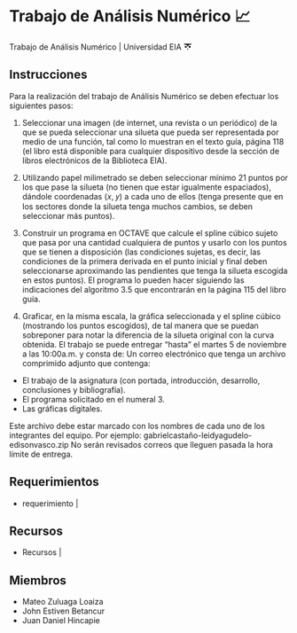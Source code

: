 # Trabajo de Análisis Numérico :chart_with_upwards_trend:
Trabajo de Análisis Numérico | Universidad EIA ![logo eia](https://github.com/EIA-University/LogosEIA/blob/master/assets/png/logo-eia-icon.png?raw=true)

## Instrucciones
Para la realización del trabajo de Análisis Numérico se deben efectuar los siguientes pasos:

1. Seleccionar una imagen (de internet, una revista o un periódico) de la que se pueda seleccionar una silueta que pueda ser representada por medio de una función, tal como lo muestran en el texto guía, página 118 (el libro está disponible para cualquier dispositivo desde la sección de libros electrónicos de la Biblioteca EIA).

2. Utilizando papel milimetrado se deben seleccionar mínimo 21 puntos por los que pase la silueta (no tienen que estar igualmente espaciados), dándole coordenadas (𝑥, 𝑦) a cada uno de ellos (tenga presente que en los sectores donde la silueta tenga muchos cambios, se deben seleccionar más puntos).

3. Construir un programa en OCTAVE que calcule el spline cúbico sujeto que pasa por una cantidad cualquiera de puntos y usarlo con los puntos que se tienen a disposición (las condiciones sujetas, es decir, las condiciones de la primera derivada en el punto inicial y final deben seleccionarse aproximando las pendientes que tenga la silueta escogida en estos puntos). El programa lo pueden hacer siguiendo las indicaciones del algoritmo 3.5 que encontrarán en la página 115 del libro guía.

4. Graficar, en la misma escala, la gráfica seleccionada y el spline cúbico (mostrando los puntos escogidos), de tal manera que se puedan sobreponer para notar la diferencia de la silueta original con la curva obtenida.
El trabajo se puede entregar “hasta” el martes 5 de noviembre a las 10:00a.m. y consta de: Un correo electrónico que tenga un archivo comprimido adjunto que contenga:

  * El trabajo de la asignatura (con portada, introducción, desarrollo, conclusiones y bibliografía).
  * El programa solicitado en el numeral 3.
  * Las gráficas digitales.
  
  
Este archivo debe estar marcado con los nombres de cada uno de los integrantes del equipo. Por ejemplo: gabrielcastaño-leidyagudelo-edisonvasco.zip
No serán revisados correos que lleguen pasada la hora límite de entrega.


## Requerimientos
* requerimiento | []()


## Recursos
* Recursos | []()

## Miembros
* Mateo Zuluaga Loaiza
* John Estiven Betancur
* Juan Daniel Hincapie


